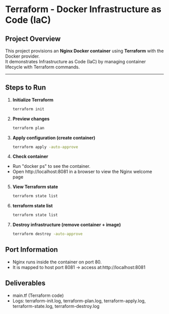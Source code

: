 # Terraform - Docker Infrastructure as Code (IaC)

##  Project Overview
This project provisions an **Nginx Docker container** using **Terraform** with the Docker provider.  
It demonstrates Infrastructure as Code (IaC) by managing container lifecycle with Terraform commands.

---

##  Steps to Run

1. **Initialize Terraform**
   ```bash
   terraform init
2. **Preview changes**
    ```bash
    terraform plan
3. **Apply configuration (create container)**
    ```bash
    terraform apply -auto-approve
4. **Check container**
- Run "docker ps" to see the container.
- Open http://localhost:8081
 in a browser to view the Nginx welcome page
5. **View Terraform state**
   ```bash
   terraform state list
6. **terraform state list**
    ```bash
    terraform state list
7. **Destroy infrastructure (remove container + image)**
    ```bash
    terraform destroy -auto-approve
## Port Information
- Nginx runs inside the container on port 80.
- It is mapped to host port 8081 → access at:http://localhost:8081
## Deliverables
- main.tf (Terraform code)
- Logs: terraform-init.log, terraform-plan.log, terraform-apply.log, terraform-state.log, terraform-destroy.log
  

